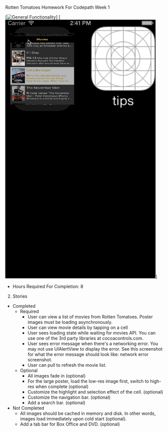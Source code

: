 Rotten Tomatoes Homework For Codepath Week 1

[![General Functionality](https://github.com/franklinho/rotten/blob/master/RottenTomatoes.gif)]
[![Network Error](https://github.com/franklinho/rotten/blob/master/RottenTomatoesNetworkConnectivity.gif)]

- Hours Required For Completion: 8
2. Stories
  * Completed
    * Required
      * User can view a list of movies from Rotten Tomatoes. Poster images must be loading asynchronously.
      * User can view movie details by tapping on a cell
      * User sees loading state while waiting for movies API. You can use one of the 3rd party libraries at cocoacontrols.com.
      * User sees error message when there's a networking error. You may not use UIAlertView to display the error. See this screenshot for what the error message should look like: network error screenshot.
      * User can pull to refresh the movie list. 
    * Optional
      * All images fade in (optional)
      * For the large poster, load the low-res image first, switch to high-res when complete (optional)		
      * Customize the highlight and selection effect of the cell. (optional)
      * Customize the navigation bar. (optional)	
      * Add a search bar. (optional)
  * Not Completed
    * All images should be cached in memory and disk. In other words, images load immediately upon cold start (optional).
    * Add a tab bar for Box Office and DVD. (optional) 



